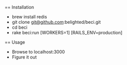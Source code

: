 == Installation

- brew install redis
- git clone git@github.com:belighted/beci.git
- cd beci
- rake beci:run [WORKERS=1] [RAILS_ENV=production]

== Usage

- Browse to localhost:3000
- Figure it out
